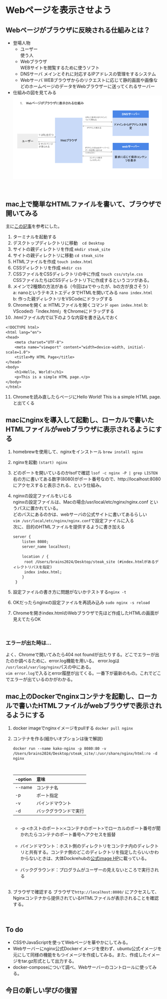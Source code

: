 # Webページを表示させよう
## Webページがブラウザに反映される仕組みとは？
+ 登場人物
    + ユーザー<br>
    使う人
    + Webブラウザ<br>
    WEBサイトを閲覧するために使うソフト
    + DNSサーバ
    メインとそれに対応するIPアドレスの管理をするシステム
    + Webサーバ
    WEBブラウザからのリクエストに応じて静的画面や画像などのホームページのデータをWebブラウザーに送ってくれるサーバー
+ 仕組みの図を見てみる
![仕組みを描いてみた](https://github.com/kakoyukiko/test1/blob/main/%E3%82%A6%E3%82%A7%E3%83%95%E3%82%99%E3%83%98%E3%82%9A%E3%83%BC%E3%82%B7%E3%82%99%E3%81%8B%E3%82%99%E8%A6%8B%E3%81%88%E3%82%8B%E7%90%86%E7%94%B1.png)
<br>

## mac上で簡単なHTMLファイルを書いて、ブラウザで開いてみる
主に[この記事](https://qiita.com/harakazu_nanfg/items/4fb0b0fffe4d1a80b058)を参考にした。
1. ターミナルを起動する
2. デスクトップディレクトリに移動　`cd Desktop`
3. サイトの親ディレクトリを作成 `mkdir steak_site`
4. サイトの親ディレクトリに移動 `cd steak_site`
5. HTMLファイルを作成 `touch index.html`
6. CSSディレクトリを作成 `mkdir css`
7. CSSファイルをCSSディレクトリの中に作成 `touch css/style.css` <br>
 CSSファイルたちはCSSディレクトリ下に作成するというコツがある。
8. メインで2種類の方法がある（今回はaでやったが、bの方が良さそう） <br>
a: nanoというテキストエディタでHTMLを開いてみる `nano index.html` <br>
b: 作った親ディレクトリをVSCodeにドラッグする <br> 
9. Chromeを開く
a: HTMLファイルを開くコマンド `open index.html`
b: VScodeの「index.html」をChromeにドラッグする
10. .htmlファイル内で以下のような内容を書き込んでおく
```
<!DOCTYPE html>
<html lang="en">
<head>
    <meta charset="UTF-8">
    <meta name="viewport" content="width=device-width, initial-scale=1.0">
    <title>My HTML Page</title>
</head>
<body>
    <h1>Hello, World!</h1>
    <p>This is a simple HTML page.</p>
</body>
</html>
```
11. Chromeを読み直したらページにHello World! This is a simple HTML page.と出てくる

## macにnginxを導入して起動し、ローカルで書いたHTMLファイルがwebブラウザに表示されるようにする

1. homebrewを使用して、nginxをインストール `brew install nginx`
2. nginxを起動 `(start) nginx`
3. どのポートを開いているのかlsofで確認 `lsof -c nginx -P | grep LISTEN` <br>
右の方に書いてある数字(8080)がポート番号なので、http://localhost:8080 にアクセスすると表示される、という仕組み。
4. nginxの設定ファイルをいじる <br>
   nginxの設定ファイルは、Macの場合/usr/local/etc/nginx/nginx.conf というパスに置かれている。<br>
   どのバスにあるのかは、webサーバの公式サイトに書いてあるらしい<br>
   `vim /usr/local/etc/nginx/nginx.conf`で設定ファイルに入る <br>
   次に、目的のHTMLファイルを提供するように書き加える <br>
   ```
   server {
       listen 8080;
       server_name localhost;

       location / {
        root /Users/brains2024/Desktop/steak_site (#index.htmlがあるディレクトリパスを指定)
        index index.html;
       }
    }
   ```

5. 設定ファイルの書き方に問題がないかテストする`nginx -t`
6. OKだったらnginxの設定ファイルを再読み込み `sudo nginx -s reload`
7. Chromeを開きindex.htmlのWebブラウザで先ほど作成したHTMLの画面が見えてたらOK
<br>

### エラーが出た時は...
よく、Chromeで開いてみたら404 not foundが出たりする。どこでエラーが出たのか調べるために、error.log機能を用いる。
error.logは　`/usr/local/var/log/nginx`パスの中にある。<br>
`vim error.log`で入るとerror履歴が出てくる。一番下が最新のもの。これでどこでエラーが出ているのかがわかる。
<br>

## mac上のDockerでnginxコンテナを起動し、ローカルで書いたHTMLファイルがwebブラウザで表示されるようにする

1. docker imageでnginxイメージをpullする `docker pull nginx`
2. コンテナを作る(細かいオプションは後で解説)
    ```
    docker run --name kako-nginx -p 8080:80 -v /Users/brains2024/Desktop/steak_site/:/usr/share/nginx/html:ro -d nginx
    ```
    <br>

    |-option|意味|
    |-|-|
    |--name|コンテナ名|
    |-p| ポート指定|
    |-v|バインドマウント|
    |-d|バックグラウンドで実行| 

    <br>

    + -p <ホストのポート>:<コンテナのポート>でローカルのポート番号が聞かれたらコンテナのポート番号へアクセスを振替
    <br>

    + バインドマウント：ホスト側のディレクトリをコンテナ内のディレクトリと共有する。コンテナ側のどこのディレクトリを指定したらいいかわからないときは、大体Dockrehubの[公式image HP](https://hub.docker.com/_/nginx)に載っている。
    <br>

    + バックグラウンド：プログラムがユーザーの見えないところで実行される
    <br>

3. ブラウザで確認する
   ブラウザで`http://localhost:8080/` にアクセスして、Nginxコンテナから提供されているHTMLファイルが表示されることを確認する。
<br>

## To do
+ CSSやJavaScriptを使ってWebページを華やかにしてみる。
+ Webサーバーにnginx公式Dockerイメージを使わず、ubuntu公式イメージを元にして同様の機能をもつイメージを作成してみる。また、作成したイメージをtar.gz形式として出力する。
+ docker-composeについて調べ、Webサーバーのコントロールに使ってみる。

## 今日の新しい学びの復習







